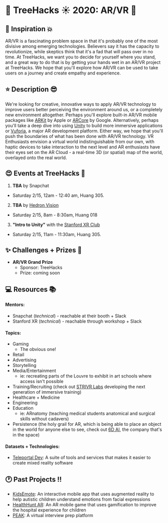 # __:palm_tree: TreeHacks :sunny: 2020: AR/VR :eyes:__

<!---
To insert emojis in md file: https://gist.github.com/rxaviers/7360908
To get help with markdown: https://github.com/adam-p/markdown-here/wiki/Markdown-Cheatsheet
hit Michelle Bao up on slack with questions
--->

<!---
Helpful links from TreeHacks 2019:
TreeHacks 2019: Guide to Verticals: https://treehacks.quip.com/VCsNAIlA5gD6/TreeHacks-Guide-to-Verticals-
TreeHacks 2019: Health Vertical Guide: https://treehacks.quip.com/04qwAYbuWaMh
TreeHacks 2019: Awareness Guide: https://treehacks.quip.com/NqcLA8qUk2pO/-TreeHacks-Awareness-Vertical-Guide-
TreeHacks 2019: Safety Guide: https://treehacks.quip.com/HmZJAF1SVbhw/-TreeHacks-Safety-Vertical-Guide-
--->

## :muscle: Inspiration :boom:

AR/VR is a fascinating problem space in that it's probably one of the most divisive among emerging technologies. Believers say it has the capacity to revolutionize, while skeptics think that it's a fad that will pass over in no time. At TreeHacks, we want you to decide for yourself where you stand, and a great way to do that is by getting your hands wet in an AR/VR project at TreeHacks. We hope that you'll explore how AR/VR can be used to take users on a journey and create empathy and experience.

## :star: Description :sunglasses:

We're looking for creative, innovative ways to apply AR/VR technology to improve users better perceiving the environment around us, or a completely new environment altogether. Perhaps you'll explore built-in AR/VR mobile packages like [ARKit](https://developer.apple.com/documentation/arkit) by Apple or [ARCore](https://developers.google.com/ar) by Google. Alternatively, perhaps you'll take a deep dive into using [Unity](https://unity.com/) to build more immersive applications or [Vuforia](https://developer.vuforia.com/), a major AR development platform. Either way, we hope that you'll push the boundaries of what has been done with AR/VR technology. VR Enthusiasts envision a virtual world indistinguishable from our own, with haptic devices to take interaction to the next level and AR enthusiasts have their eyes set on the AR Cloud - a real-time 3D (or spatial) map of the world, overlayed onto the real world.

## :heart_eyes: Events at TreeHacks :evergreen_tree:

<!--- Order by time --->
1. __TBA__ by Snapchat
  * Saturday 2/15, 12am - 12:40 am, Huang 305.
2. __TBA__ by [Hedron Vision](https://oval.cs.stanford.edu/)
  * Saturday 2/15, 8am - 8:30am, Huang 018
3. __"Intro to Unity"__ with the [Stanford XR Club](https://www.stanfordxr.org/)
  * Saturday 2/15, 11am - 11:30am, Huang 305.

## :sparkles: Challenges + Prizes :money_with_wings:

* __AR/VR Grand Prize__
  * Sponsor: TreeHacks
  * Prize: coming soon

## :computer: Resources :books:

#### Mentors:
* Snapchat (_technical_) - reachable at their booth + Slack
* Stanford XR (_technical_) - reachable through workshop + Slack

#### Topics:
* Gaming
  * The obvious one!
* Retail
* Advertising
* Storytelling
* Media/Entertainment
  * ie: recreating parts of the Louvre to exhibit in art schools where access isn't possible
* Training/Recruiting (check out [STRIVR Labs](https://www.strivr.com/) developing the next generation of immersive training)
* Healthcare + Medicine
* Engineering
* Education
  * ie: ARnatomy (teaching medical students anatomical and surgical skills without cadavers)
* Persistence (the holy grail for AR, which is being able to place an object in the world for anyone else to see, check out [6D AI](https://www.6d.ai/), the company that's in the space)

#### Datasets + Technologies:
* [Teleportal Dev](https://teleportal.dev/): A suite of tools and services that makes it easier to create mixed reality software

## :clock1: Past Projects :bangbang:

* [KidsEmote](https://devpost.com/software/emotionar): An interactive mobile app that uses augmented reality to help autistic children understand emotions from facial expressions
* [HealthHunt AR](https://devpost.com/software/healthhunt-ar): An AR mobile game that uses gamification to improve the hospital experience for children
* [PEAK](https://devpost.com/software/peak-virtual-interview-prep): A virtual interview prep platform
